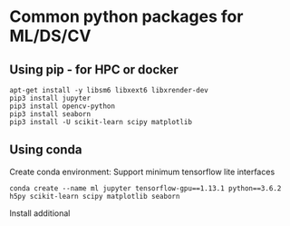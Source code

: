 # Common python packages for ML/DS/CV
## Using pip - for HPC or docker
```
apt-get install -y libsm6 libxext6 libxrender-dev
pip3 install jupyter
pip3 install opencv-python 
pip3 install seaborn
pip3 install -U scikit-learn scipy matplotlib
```

## Using conda
Create conda environment:
Support minimum tensorflow lite interfaces
```
conda create --name ml jupyter tensorflow-gpu==1.13.1 python==3.6.2 h5py scikit-learn scipy matplotlib seaborn
```
Install additional 
```
```
